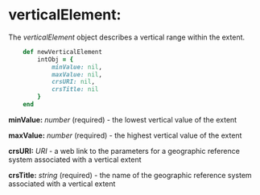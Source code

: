 # verticalElement:

The *verticalElement* object describes a vertical range within the extent.

````ruby
    def newVerticalElement
        intObj = {
            minValue: nil,
            maxValue: nil,
            crsURI: nil,
            crsTitle: nil
        }
    end
````

__minValue:__ *number* (required) - the lowest vertical value of the extent

__maxValue:__ *number* (required) - the highest vertical value of the extent

__crsURI:__ *URI* - a web link to the parameters for a geographic reference system associated with a vertical extent

__crsTitle:__ *string* (required) - the name of the geographic reference system associated with a vertical extent
